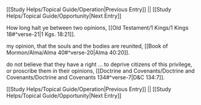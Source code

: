 [[Study Helps/Topical Guide/Operation|Previous Entry]]  ||  [[Study Helps/Topical Guide/Opportunity|Next Entry]]

 How long halt ye between two opinions, [[Old Testament/1 Kings/1 Kings 18#^verse-21|1 Kgs. 18:21]].

 my opinion, that the souls and the bodies are reunited, [[Book of Mormon/Alma/Alma 40#^verse-20|Alma 40:20]].

 do not believe that they have a right ... to deprive citizens of this privilege, or proscribe them in their opinions, [[Doctrine and Covenants/Doctrine and Covenants/Doctrine and Covenants 134#^verse-7|D&C 134:7]].

[[Study Helps/Topical Guide/Operation|Previous Entry]]  ||  [[Study Helps/Topical Guide/Opportunity|Next Entry]]